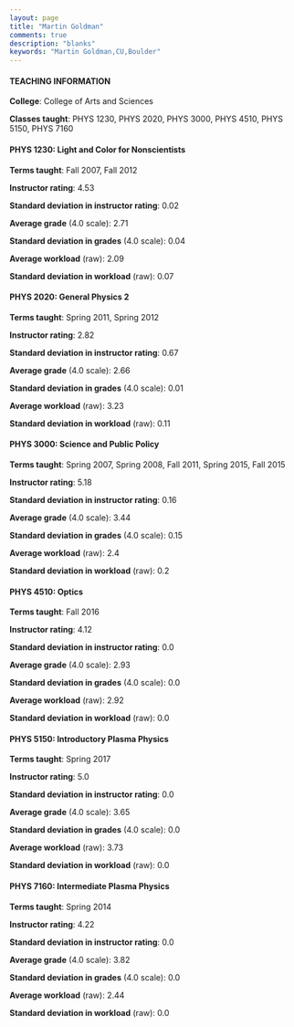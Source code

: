 ```yaml
---
layout: page
title: "Martin Goldman" 
comments: true
description: "blanks"
keywords: "Martin Goldman,CU,Boulder"
---
```

<head>
<script src="https://ajax.googleapis.com/ajax/libs/jquery/2.1.3/jquery.min.js"></script>
<script src="https://dl.dropboxusercontent.com/s/pc42nxpaw1ea4o9/highcharts.js?dl=0"></script>
<!-- <script src="../assets/js/highcharts.js"></script> -->
<style type="text/css">@font-face {
	font-family: "Bebas Neue";
	src: url(https://www.filehosting.org/file/details/544349/BebasNeue Regular.otf) format("opentype");
	}
	h1.Bebas { 
		font-family: "Bebas Neue", Verdana, Tahoma;
	}
</style>
</head>
	   
#### TEACHING INFORMATION

**College**: College of Arts and Sciences

**Classes taught**: PHYS 1230, PHYS 2020, PHYS 3000, PHYS 4510, PHYS 5150, PHYS 7160

#### PHYS 1230: Light and Color for Nonscientists

**Terms taught**: Fall 2007, Fall 2012

**Instructor rating**: 4.53

**Standard deviation in instructor rating**: 0.02

**Average grade** (4.0 scale): 2.71

**Standard deviation in grades** (4.0 scale): 0.04

**Average workload** (raw): 2.09

**Standard deviation in workload** (raw): 0.07

#### PHYS 2020: General Physics 2

**Terms taught**: Spring 2011, Spring 2012

**Instructor rating**: 2.82

**Standard deviation in instructor rating**: 0.67

**Average grade** (4.0 scale): 2.66

**Standard deviation in grades** (4.0 scale): 0.01

**Average workload** (raw): 3.23

**Standard deviation in workload** (raw): 0.11

#### PHYS 3000: Science and Public Policy

**Terms taught**: Spring 2007, Spring 2008, Fall 2011, Spring 2015, Fall 2015

**Instructor rating**: 5.18

**Standard deviation in instructor rating**: 0.16

**Average grade** (4.0 scale): 3.44

**Standard deviation in grades** (4.0 scale): 0.15

**Average workload** (raw): 2.4

**Standard deviation in workload** (raw): 0.2

#### PHYS 4510: Optics

**Terms taught**: Fall 2016

**Instructor rating**: 4.12

**Standard deviation in instructor rating**: 0.0

**Average grade** (4.0 scale): 2.93

**Standard deviation in grades** (4.0 scale): 0.0

**Average workload** (raw): 2.92

**Standard deviation in workload** (raw): 0.0

#### PHYS 5150: Introductory Plasma Physics

**Terms taught**: Spring 2017

**Instructor rating**: 5.0

**Standard deviation in instructor rating**: 0.0

**Average grade** (4.0 scale): 3.65

**Standard deviation in grades** (4.0 scale): 0.0

**Average workload** (raw): 3.73

**Standard deviation in workload** (raw): 0.0

#### PHYS 7160: Intermediate Plasma Physics

**Terms taught**: Spring 2014

**Instructor rating**: 4.22

**Standard deviation in instructor rating**: 0.0

**Average grade** (4.0 scale): 3.82

**Standard deviation in grades** (4.0 scale): 0.0

**Average workload** (raw): 2.44

**Standard deviation in workload** (raw): 0.0

